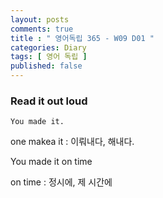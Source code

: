 ```yaml
---
layout: posts
comments: true
title : " 영어독립 365 - W09 D01 "
categories: Diary
tags: [ 영어 독립 ]
published: false
---
```


### Read it out loud

```
You made it.
```

one makea it
 : 이뤄내다, 해내다.

You made it on time

on time
 : 정시에, 제 시간에
